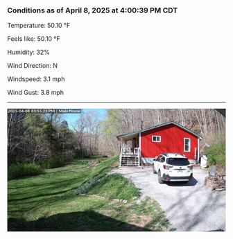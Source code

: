 ### Conditions as of April 8, 2025 at 4:00:39 PM CDT 

Temperature: 50.10 &deg;F

Feels like: 50.10 &deg;F

Humidity: 32%

Wind Direction: N

Windspeed: 3.1 mph

Wind Gust: 3.8 mph

---

<img src="./images/latest.jpeg"/>

